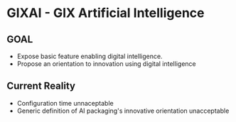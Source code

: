# GIXAI - GIX Artificial Intelligence #

## GOAL ##
* Expose basic feature enabling digital intelligence.
* Propose an orientation to innovation using digital intelligence


## Current Reality ##
* Configuration time unnaceptable
* Generic definition of AI packaging's innovative orientation unacceptable 
